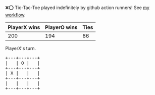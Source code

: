 :x::o: Tic-Tac-Toe played indefinitely by github action runners! See [my workflow](.github/workflows/play.yaml).

|PlayerX wins|PlayerO wins|Ties|
|-|-|-|
|200|194|86|

PlayerX's turn.

<pre>
+---+---+---+
|   | O |   |
+---+---+---+
| X |   |   |
+---+---+---+
|   |   |   |
+---+---+---+
</pre>